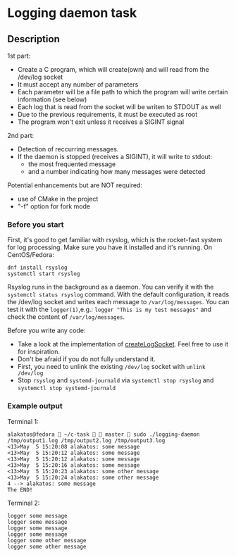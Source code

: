 # Logging daemon task

## Description

1st part:
- Create a C program, which will create(own) and will read from the /dev/log socket
- It must accept any number of parameters
- Each parameter will be a file path to which the program will write certain information (see below)
- Each log that is read from the socket will be writen to STDOUT as well
- Due to the previous requirements, it must be executed as root
- The program won't exit unless it receives a SIGINT signal

2nd part:
- Detection of reccurring messages.
- If the daemon is stopped (receives a SIGINT), it will write to stdout:
  - the most frequented message
  - and a number indicating how many messages were detected

Potential enhancements but are NOT required:
- use of CMake in the project
- "-f" option for fork mode

### Before you start
First, it's good to get familiar with rsyslog, which is the rocket-fast system for log processing. Make sure you have it installed and it's running. On CentOS/Fedora:
```
dnf install rsyslog
systemctl start rsyslog
```

Rsyslog runs in the background as a daemon. You can verify it with the ```systemctl status rsyslog``` command. With the default configuration, it reads the /dev/log socket and writes each message to ```/var/log/messages```. You can test it with the ```logger(1)```,e.g.: ```logger "This is my test messages"``` and check the content of ```/var/log/messages```.

Before you write any code:
- Take a look at the implementation of [createLogSocket](https://github.com/rsyslog/rsyslog/blob/master/plugins/imuxsock/imuxsock.c#L510). Feel free to use it for inspiration.
- Don't be afraid if you do not fully understand it.
- First, you need to unlink the existing ```/dev/log``` socket with ```unlink /dev/log```
- Stop ```rsyslog``` and ```systemd-journald``` via ```systemctl stop rsyslog``` and ```systemctl stop systemd-journald```

### Example output
Terminal 1:
```
alakatos@fedora  ~/c-task   master  sudo ./logging-daemon /tmp/output1.log /tmp/output2.log /tmp/output3.log
<13>May  5 15:20:08 alakatos: some message
<13>May  5 15:20:12 alakatos: some message
<13>May  5 15:20:12 alakatos: some message
<13>May  5 15:20:16 alakatos: some message
<13>May  5 15:20:23 alakatos: some other message
<13>May  5 15:20:24 alakatos: some other message
4 --> alakatos: some message
The END!
```

Terminal 2:
```
logger some message
logger some message
logger some message
logger some message
logger some other message
logger some other message
```
